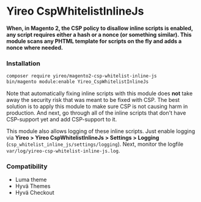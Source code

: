 # Yireo CspWhitelistInlineJs

**When, in Magento 2, the CSP policy to disallow inline scripts is enabled, any script requires either a hash or a nonce (or something similar). This module scans any PHTML template for scripts on the fly and adds a nonce where needed.**

### Installation
```bash
composer require yireo/magento2-csp-whitelist-inline-js
bin/magento module:enable Yireo_CspWhitelistInlineJs
```

Note that automatically fixing inline scripts with this module does **not** take away the security risk that was meant to be fixed with CSP. The best solution is to apply this module to make sure CSP is not causing harm in production. And next, go through all of the inline scripts that don't have CSP-support yet and add CSP-support to it.

This module also allows logging of these inline scripts. Just enable logging via **Yireo > Yireo CspWhitelistInlineJs > Settings > Logging** (`csp_whitelist_inline_js/settings/logging`). Next, monitor the logfile `var/log/yireo-csp-whitelist-inline-js.log`. 

### Compatibility
- Luma theme
- Hyvä Themes
- Hyvä Checkout
